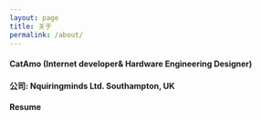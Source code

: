 ```yaml
---
layout: page
title: 关于
permalink: /about/
---
```


#### CatAmo (Internet developer& Hardware Engineering Designer)

#### 公司: Nquiringminds Ltd. Southampton, UK

 [Recent Paractises]:http://www.catamo10.github.io/demo/

#### Resume


